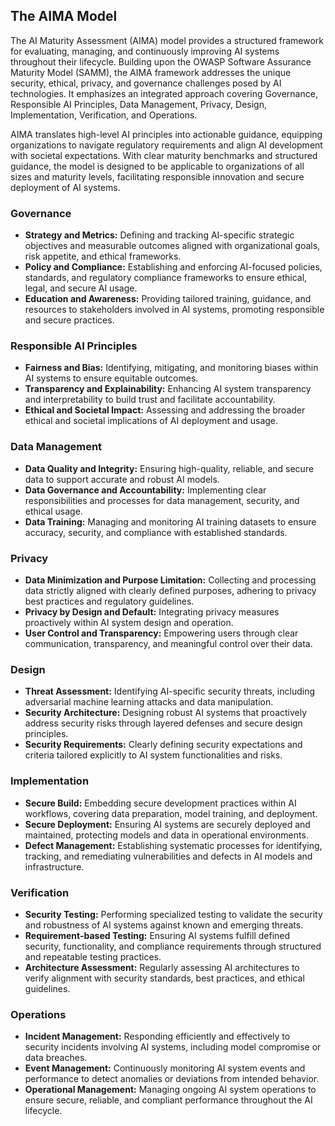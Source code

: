 ## The AIMA Model

The AI Maturity Assessment (AIMA) model provides a structured framework for evaluating, managing, and continuously improving AI systems throughout their lifecycle. Building upon the OWASP Software Assurance Maturity Model (SAMM), the AIMA framework addresses the unique security, ethical, privacy, and governance challenges posed by AI technologies. It emphasizes an integrated approach covering Governance, Responsible AI Principles, Data Management, Privacy, Design, Implementation, Verification, and Operations.

AIMA translates high-level AI principles into actionable guidance, equipping organizations to navigate regulatory requirements and align AI development with societal expectations. With clear maturity benchmarks and structured guidance, the model is designed to be applicable to organizations of all sizes and maturity levels, facilitating responsible innovation and secure deployment of AI systems.

### Governance

- **Strategy and Metrics:** Defining and tracking AI-specific strategic objectives and measurable outcomes aligned with organizational goals, risk appetite, and ethical frameworks.
- **Policy and Compliance:** Establishing and enforcing AI-focused policies, standards, and regulatory compliance frameworks to ensure ethical, legal, and secure AI usage.
- **Education and Awareness:** Providing tailored training, guidance, and resources to stakeholders involved in AI systems, promoting responsible and secure practices.

### Responsible AI Principles

- **Fairness and Bias:** Identifying, mitigating, and monitoring biases within AI systems to ensure equitable outcomes.
- **Transparency and Explainability:** Enhancing AI system transparency and interpretability to build trust and facilitate accountability.
- **Ethical and Societal Impact:** Assessing and addressing the broader ethical and societal implications of AI deployment and usage.

### Data Management

- **Data Quality and Integrity:** Ensuring high-quality, reliable, and secure data to support accurate and robust AI models.
- **Data Governance and Accountability:** Implementing clear responsibilities and processes for data management, security, and ethical usage.
- **Data Training:** Managing and monitoring AI training datasets to ensure accuracy, security, and compliance with established standards.

### Privacy

- **Data Minimization and Purpose Limitation:** Collecting and processing data strictly aligned with clearly defined purposes, adhering to privacy best practices and regulatory guidelines.
- **Privacy by Design and Default:** Integrating privacy measures proactively within AI system design and operation.
- **User Control and Transparency:** Empowering users through clear communication, transparency, and meaningful control over their data.

### Design

- **Threat Assessment:** Identifying AI-specific security threats, including adversarial machine learning attacks and data manipulation.
- **Security Architecture:** Designing robust AI systems that proactively address security risks through layered defenses and secure design principles.
- **Security Requirements:** Clearly defining security expectations and criteria tailored explicitly to AI system functionalities and risks.

### Implementation

- **Secure Build:** Embedding secure development practices within AI workflows, covering data preparation, model training, and deployment.
- **Secure Deployment:** Ensuring AI systems are securely deployed and maintained, protecting models and data in operational environments.
- **Defect Management:** Establishing systematic processes for identifying, tracking, and remediating vulnerabilities and defects in AI models and infrastructure.

### Verification

- **Security Testing:** Performing specialized testing to validate the security and robustness of AI systems against known and emerging threats.
- **Requirement-based Testing:** Ensuring AI systems fulfill defined security, functionality, and compliance requirements through structured and repeatable testing practices.
- **Architecture Assessment:** Regularly assessing AI architectures to verify alignment with security standards, best practices, and ethical guidelines.

### Operations

- **Incident Management:** Responding efficiently and effectively to security incidents involving AI systems, including model compromise or data breaches.
- **Event Management:** Continuously monitoring AI system events and performance to detect anomalies or deviations from intended behavior.
- **Operational Management:** Managing ongoing AI system operations to ensure secure, reliable, and compliant performance throughout the AI lifecycle.


